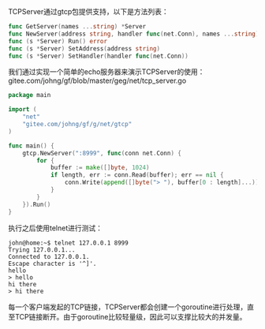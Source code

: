 TCPServer通过gtcp包提供支持，以下是方法列表：
```go
func GetServer(names ...string) *Server
func NewServer(address string, handler func(net.Conn), names ...string) *Server
func (s *Server) Run() error
func (s *Server) SetAddress(address string)
func (s *Server) SetHandler(handler func(net.Conn))
```

我们通过实现一个简单的echo服务器来演示TCPServer的使用：
gitee.com/johng/gf/blob/master/geg/net/tcp_server.go
```go
package main

import (
    "net"
    "gitee.com/johng/gf/g/net/gtcp"
)

func main() {
    gtcp.NewServer(":8999", func(conn net.Conn) {
        for {
            buffer := make([]byte, 1024)
            if length, err := conn.Read(buffer); err == nil {
                conn.Write(append([]byte("> "), buffer[0 : length]...))
            }
        }
    }).Run()
}
```

执行之后使用telnet进行测试：

```shell
john@home:~$ telnet 127.0.0.1 8999
Trying 127.0.0.1...
Connected to 127.0.0.1.
Escape character is '^]'.
hello        
> hello
hi there
> hi there
```

每一个客户端发起的TCP链接，TCPServer都会创建一个goroutine进行处理，直至TCP链接断开。由于goroutine比较轻量级，因此可以支撑比较大的并发量。